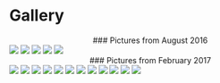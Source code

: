 # Gallery

<center>
### Pictures from August 2016
</center>

<img class="mainpic" src="/images/IMG_8617-2.jpg">

<img class="mainpic" src="/images/IMG_8879.jpg">

<img class="mainpic" src="/images/IMG_8589.jpg">

<img class="mainpic" src="/images/IMG_8733.jpg">

<img class="mainpic" src="/images/IMG_8614.jpg"> 

<center>
### Pictures from February 2017
</center>

<img class="mainpic" src="/images/rita pace - IMG_4359.jpg">

<img class="mainpic" src="/images/IMG_4343-circletime.jpg">

<img class="mainpic" src="/images/rita pace - IMG_4357.jpg">

<img class="mainpic" src="/images/IMG_4016.jpg">

<img class="mainpic" src="/images/IMG_4024.jpg">

<img class="mainpic" src="/images/rita pace - IMG_3973.jpg">

<img class="mainpic" src="/images/IMG_3946-carpet.jpg">

<img class="mainpic" src="/images/rita pace - IMG_3957.jpg">

<img class="mainpic" src="/images/IMG_3785.jpg">

<img class="mainpic" src="/images/rita pace - IMG_3871.jpg">

<img class="mainpic" src="/images/IMG_3779-sandbox.jpg">

<img class="mainpic" src="/images/rita pace - IMG_3709.jpg">


